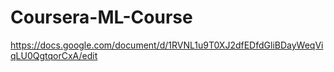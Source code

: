 # Coursera-ML-Course

https://docs.google.com/document/d/1RVNL1u9T0XJ2dfEDfdGliBDayWeqViqLU0QgtqorCxA/edit
